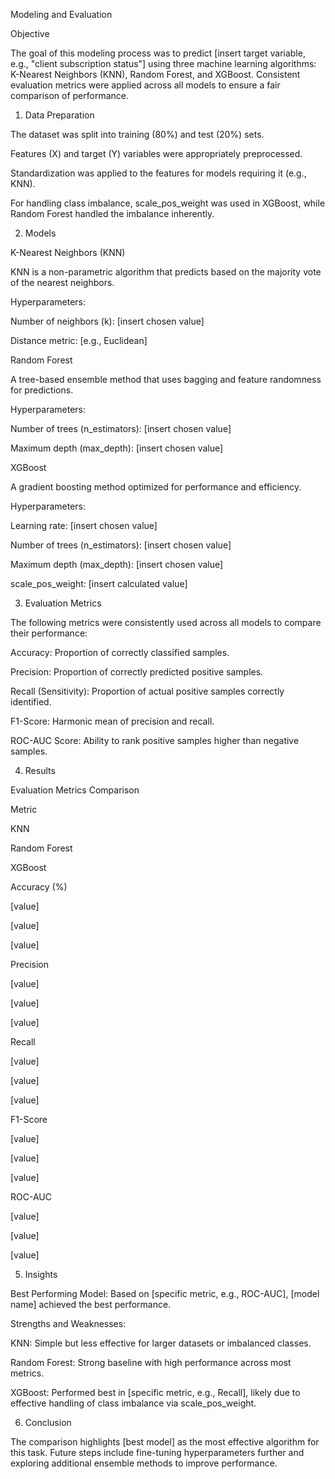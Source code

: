 Modeling and Evaluation

Objective

The goal of this modeling process was to predict [insert target variable, e.g., "client subscription status"] using three machine learning algorithms: K-Nearest Neighbors (KNN), Random Forest, and XGBoost. Consistent evaluation metrics were applied across all models to ensure a fair comparison of performance.

1. Data Preparation

The dataset was split into training (80%) and test (20%) sets.

Features (X) and target (Y) variables were appropriately preprocessed.

Standardization was applied to the features for models requiring it (e.g., KNN).

For handling class imbalance, scale_pos_weight was used in XGBoost, while Random Forest handled the imbalance inherently.

2. Models

K-Nearest Neighbors (KNN)

KNN is a non-parametric algorithm that predicts based on the majority vote of the nearest neighbors.

Hyperparameters:

Number of neighbors (k): [insert chosen value]

Distance metric: [e.g., Euclidean]

Random Forest

A tree-based ensemble method that uses bagging and feature randomness for predictions.

Hyperparameters:

Number of trees (n_estimators): [insert chosen value]

Maximum depth (max_depth): [insert chosen value]

XGBoost

A gradient boosting method optimized for performance and efficiency.

Hyperparameters:

Learning rate: [insert chosen value]

Number of trees (n_estimators): [insert chosen value]

Maximum depth (max_depth): [insert chosen value]

scale_pos_weight: [insert calculated value]

3. Evaluation Metrics

The following metrics were consistently used across all models to compare their performance:

Accuracy: Proportion of correctly classified samples.

Precision: Proportion of correctly predicted positive samples.

Recall (Sensitivity): Proportion of actual positive samples correctly identified.

F1-Score: Harmonic mean of precision and recall.

ROC-AUC Score: Ability to rank positive samples higher than negative samples.

4. Results

Evaluation Metrics Comparison

Metric

KNN

Random Forest

XGBoost

Accuracy (%)

[value]

[value]

[value]

Precision

[value]

[value]

[value]

Recall

[value]

[value]

[value]

F1-Score

[value]

[value]

[value]

ROC-AUC

[value]

[value]

[value]

5. Insights

Best Performing Model: Based on [specific metric, e.g., ROC-AUC], [model name] achieved the best performance.

Strengths and Weaknesses:

KNN: Simple but less effective for larger datasets or imbalanced classes.

Random Forest: Strong baseline with high performance across most metrics.

XGBoost: Performed best in [specific metric, e.g., Recall], likely due to effective handling of class imbalance via scale_pos_weight.

6. Conclusion

The comparison highlights [best model] as the most effective algorithm for this task. Future steps include fine-tuning hyperparameters further and exploring additional ensemble methods to improve performance.

